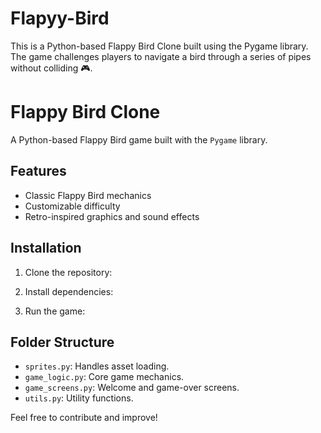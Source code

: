 # Flapyy-Bird
This is a Python-based Flappy Bird Clone built using the Pygame library. The game challenges players to navigate a bird through a series of pipes without colliding 🎮.
# Flappy Bird Clone

A Python-based Flappy Bird game built with the `Pygame` library.

## Features
- Classic Flappy Bird mechanics
- Customizable difficulty
- Retro-inspired graphics and sound effects

## Installation
1. Clone the repository:

2. Install dependencies:

3. Run the game:


## Folder Structure
- `sprites.py`: Handles asset loading.
- `game_logic.py`: Core game mechanics.
- `game_screens.py`: Welcome and game-over screens.
- `utils.py`: Utility functions.

Feel free to contribute and improve!
